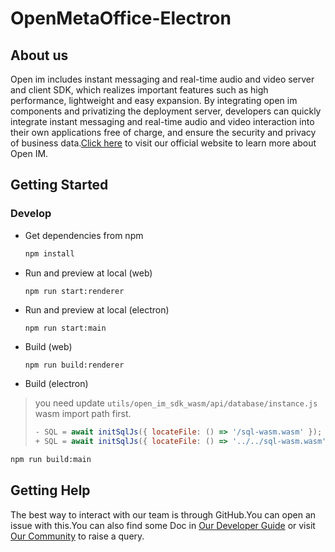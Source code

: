 # OpenMetaOffice-Electron

## About us

Open im includes instant messaging and real-time audio and video server and client SDK, which realizes important features such as high performance, lightweight and easy expansion. By integrating open im components and privatizing the deployment server, developers can quickly integrate instant messaging and real-time audio and video interaction into their own applications free of charge, and ensure the security and privacy of business data.[Click here](https://www.rentsoft.cn/) to visit our official website to learn more about Open IM.



## Getting Started

### Develop

- Get dependencies from npm

  ```bash
  npm install 
  ```


- Run and preview at local (web)

  ```
  npm run start:renderer

- Run and preview at local (electron)

  ```bash
  npm run start:main
  ```

- Build (web)

  ```
  npm run build:renderer
  ```

- Build (electron)
> you need update `utils/open_im_sdk_wasm/api/database/instance.js` wasm import path first.
>
> ```javascript
> - SQL = await initSqlJs({ locateFile: () => '/sql-wasm.wasm' });
> + SQL = await initSqlJs({ locateFile: () => '../../sql-wasm.wasm' });
> ```

  ```bash
  npm run build:main
  ```

  

## Getting Help

The best way to interact with our team is through GitHub.You can open an issue with this.You can also find some Doc in [Our Developer Guide](https://doc.rentsoft.cn/) or visit [Our Community](https://forum.rentsoft.cn/) to raise a query.

